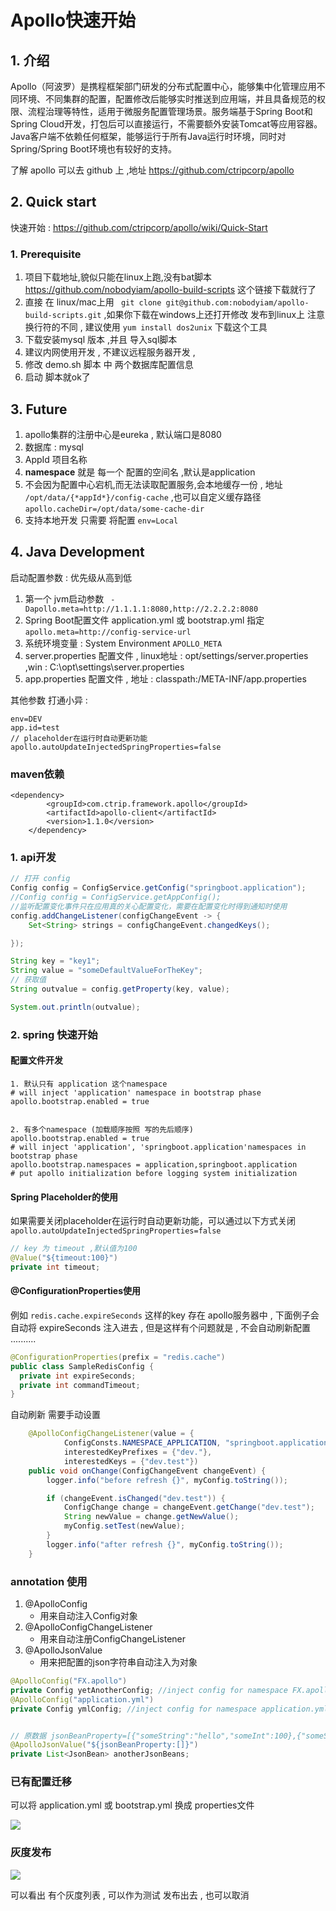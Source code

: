 #   Apollo快速开始

## 1. 介绍

​      Apollo（阿波罗）是携程框架部门研发的分布式配置中心，能够集中化管理应用不同环境、不同集群的配置，配置修改后能够实时推送到应用端，并且具备规范的权限、流程治理等特性，适用于微服务配置管理场景。服务端基于Spring Boot和Spring Cloud开发，打包后可以直接运行，不需要额外安装Tomcat等应用容器。Java客户端不依赖任何框架，能够运行于所有Java运行时环境，同时对Spring/Spring Boot环境也有较好的支持。

了解 apollo  可以去 github 上 ,地址 https://github.com/ctripcorp/apollo 

## 2. Quick start

快速开始 : https://github.com/ctripcorp/apollo/wiki/Quick-Start

### 1. Prerequisite

1. 项目下载地址,貌似只能在linux上跑,没有bat脚本   https://github.com/nobodyiam/apollo-build-scripts 这个链接下载就行了
2. 直接  在 linux/mac上用 ` git clone git@github.com:nobodyiam/apollo-build-scripts.git`  ,如果你下载在windows上还打开修改 发布到linux上 注意 换行符的不同 , 建议使用  `yum install dos2unix`  下载这个工具
3. 下载安装mysql 版本 ,并且 导入sql脚本
4.  建议内网使用开发 , 不建议远程服务器开发 ,
5. 修改 demo.sh  脚本 中 两个数据库配置信息
6. 启动 脚本就ok了



## 3. Future

1. apollo集群的注册中心是eureka , 默认端口是8080 
2. 数据库 : mysql
3. AppId  项目名称
4. **namespace**   就是 每一个 配置的空间名  ,默认是application
5. 不会因为配置中心宕机,而无法读取配置服务,会本地缓存一份 , 地址` /opt/data/{*appId*}/config-cache`  ,也可以自定义缓存路径 `apollo.cacheDir=/opt/data/some-cache-dir`
6. 支持本地开发  只需要 将配置 `env=Local`  



## 4. Java Development

启动配置参数 :  优先级从高到低

1. 第一个 jvm启动参数 ` -Dapollo.meta=http://1.1.1.1:8080,http://2.2.2.2:8080`
2. Spring Boot配置文件  application.yml 或 bootstrap.yml  指定 `apollo.meta=http://config-service-url`
3. 系统环境变量 : System Environment  `APOLLO_META`
4. server.properties 配置文件   , linux地址 : opt/settings/server.properties ,win : C:\opt\settings\server.properties
5. app.properties  配置文件 , 地址 :  classpath:/META-INF/app.properties



其他参数 打通小异 : 

```
env=DEV
app.id=test
// placeholder在运行时自动更新功能
apollo.autoUpdateInjectedSpringProperties=false
```



### maven依赖

```
<dependency>
        <groupId>com.ctrip.framework.apollo</groupId>
        <artifactId>apollo-client</artifactId>
        <version>1.1.0</version>
    </dependency>
```

### 1. api开发

```java
// 打开 config
Config config = ConfigService.getConfig("springboot.application");
//Config config = ConfigService.getAppConfig(); 
//监听配置变化事件只在应用真的关心配置变化，需要在配置变化时得到通知时使用
config.addChangeListener(configChangeEvent -> {
    Set<String> strings = configChangeEvent.changedKeys();

});

String key = "key1";
String value = "someDefaultValueForTheKey";
// 获取值
String outvalue = config.getProperty(key, value);

System.out.println(outvalue);
```

### 2. spring  快速开始

#### 配置文件开发

```properties
1. 默认只有 application 这个namespace
# will inject 'application' namespace in bootstrap phase
apollo.bootstrap.enabled = true
    

2. 有多个namespace (加载顺序按照 写的先后顺序)
apollo.bootstrap.enabled = true
# will inject 'application', 'springboot.application'namespaces in bootstrap phase
apollo.bootstrap.namespaces = application,springboot.application
# put apollo initialization before logging system initialization
```

#### Spring Placeholder的使用

如果需要关闭placeholder在运行时自动更新功能，可以通过以下方式关闭 `apollo.autoUpdateInjectedSpringProperties=false`

```java
// key 为 timeout ,默认值为100
@Value("${timeout:100}")
private int timeout;
```

#### @ConfigurationProperties使用

例如 `redis.cache.expireSeconds` 这样的key 存在 apollo服务器中 ,  下面例子会自动将  expireSeconds 注入进去 , 但是这样有个问题就是 , 不会自动刷新配置 ..........

```java
@ConfigurationProperties(prefix = "redis.cache")
public class SampleRedisConfig {
  private int expireSeconds;
  private int commandTimeout;
}    
```

自动刷新 需要手动设置

```java
    @ApolloConfigChangeListener(value = {
            ConfigConsts.NAMESPACE_APPLICATION, "springboot.application"},
            interestedKeyPrefixes = {"dev."},
            interestedKeys = {"dev.test"})
    public void onChange(ConfigChangeEvent changeEvent) {
        logger.info("before refresh {}", myConfig.toString());

        if (changeEvent.isChanged("dev.test")) {
            ConfigChange change = changeEvent.getChange("dev.test");
            String newValue = change.getNewValue();
            myConfig.setTest(newValue);
        }
        logger.info("after refresh {}", myConfig.toString());
    }
```





### annotation 使用

1. @ApolloConfig
   - 用来自动注入Config对象
2. @ApolloConfigChangeListener
   - 用来自动注册ConfigChangeListener
3. @ApolloJsonValue
   - 用来把配置的json字符串自动注入为对象

```java
@ApolloConfig("FX.apollo")
private Config yetAnotherConfig; //inject config for namespace FX.apollo
@ApolloConfig("application.yml")
private Config ymlConfig; //inject config for namespace application.yml


// 原数据 jsonBeanProperty=[{"someString":"hello","someInt":100},{"someString":"world!","someInt":200}]
@ApolloJsonValue("${jsonBeanProperty:[]}")
private List<JsonBean> anotherJsonBeans;
```

### 已有配置迁移

可以将 application.yml 或 bootstrap.yml  换成 properties文件 

![](https://tyut.oss-cn-beijing.aliyuncs.com/image/2019-10-10/561af482-0c27-4d63-a22b-44c25eb505de.png?x-oss-process=style/template01)



### 灰度发布

![](https://tyut.oss-cn-beijing.aliyuncs.com/image/2019-10-10/03950468-a391-4c3a-a6b6-a4ffdc17acfd.png?x-oss-process=style/template01)



  可以看出 有个灰度列表 , 可以作为测试 发布出去 , 也可以取消